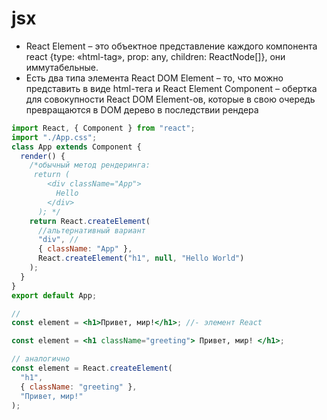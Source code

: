 # jsx

- React Element – это объектное представление каждого компонента react
  {type: «html-tag», prop: any, children: ReactNode[]}, они иммутабельные.
- Есть два типа элемента React DOM Element – то, что можно представить в виде html-тега и React Element Component – обертка для совокупности React DOM Element-ов, которые в свою очередь превращаются в DOM дерево в последствии рендера

```jsx
import React, { Component } from "react";
import "./App.css";
class App extends Component {
  render() {
    /*обычный метод рендеринга:
     return (
        <div className="App">
          Hello
        </div>
      ); */
    return React.createElement(
      //альтернативный вариант
      "div", //
      { className: "App" },
      React.createElement("h1", null, "Hello World")
    );
  }
}
export default App;
```

```jsx
//
const element = <h1>Привет, мир!</h1>; //- элемент React

const element = <h1 className="greeting"> Привет, мир! </h1>;

// аналогично
const element = React.createElement(
  "h1",
  { className: "greeting" },
  "Привет, мир!"
);
```
